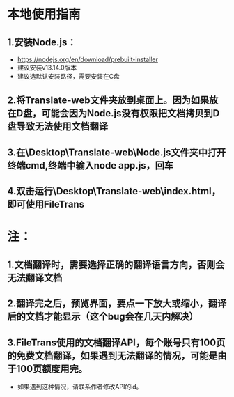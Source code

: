 # 本地使用指南

## 1.安装Node.js：
- https://nodejs.org/en/download/prebuilt-installer
- 建议安装v13.14.0版本
- 建议选默认安装路径，需要安装在C盘

## 2.将Translate-web文件夹放到桌面上。因为如果放在D盘，可能会因为Node.js没有权限把文档拷贝到D盘导致无法使用文档翻译

## 3.在\Desktop\Translate-web\Node.js文件夹中打开终端cmd,终端中输入node app.js，回车

## 4.双击运行\Desktop\Translate-web\index.html，即可使用FileTrans

# 注：

## 1.文档翻译时，需要选择正确的翻译语言方向，否则会无法翻译文档

## 2.翻译完之后，预览界面，要点一下放大或缩小，翻译后的文档才能显示（这个bug会在几天内解决）

## 3.FileTrans使用的文档翻译API，每个账号只有100页的免费文档翻译，如果遇到无法翻译的情况，可能是由于100页额度用完。
- 如果遇到这种情况，请联系作者修改API的id。
